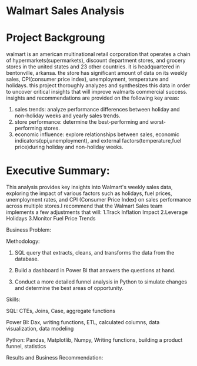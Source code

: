# Walmart Sales Analysis
# Project Backgroung
walmart is an american multinational retail corporation that operates a chain of hypermarkets(supermarkets), discount department stores, and grocery stores in the united states and 23 other countries. it is headquartered in bentonville, arkansa.
the store has significant amount of data on its weekly sales, CPI(consumer price index), unemployment, temperature and holidays. this project thoroughly analyzes and synthesizes this data in order to uncover critical insights that will improve walmarts commercial success.
insights and recommendations are provided on the following key areas:
1. sales trends: analyze performance differences between holiday and non-holiday weeks and yearly sales trends.
2. store performance: determine the best-performing and worst-performing stores.
3. economic influence: explore relationships between sales, economic indicators(cpi,unemployment), and external factors(temperature,fuel price)during holiday and non-holiday weeks.
# Executive Summary:

This analysis provides key insights into Walmart's weekly sales data, exploring the impact of various factors such as holidays, fuel prices, unemployment rates, and CPI (Consumer Price Index) on sales performance across multiple stores.I recommend that the Walmart Sales team implements a few adjustments that will:
1.Track Inflation Impact
2.Leverage Holidays
3.Monitor Fuel Price Trends

Business Problem:

Methodology:

1. SQL query that extracts, cleans, and transforms the data from the database.

2. Build a dashboard in Power BI that answers the questions at hand.

3. Conduct a more detailed funnel analysis in Python to simulate changes and determine the best areas of opportunity.
   
Skills:

SQL: CTEs, Joins, Case, aggregate functions

Power BI: Dax, writing functions, ETL, calculated columns, data visualization, data modeling

Python: Pandas, Matplotlib, Numpy, Writing functions, building a product funnel, statistics

Results and Business Recommendation:




